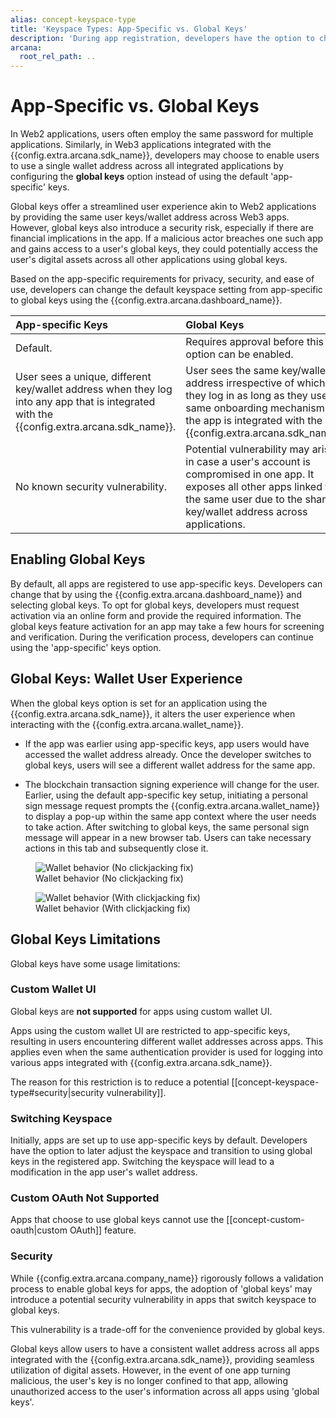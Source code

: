 ```yaml
---
alias: concept-keyspace-type
title: 'Keyspace Types: App-Specific vs. Global Keys'
description: 'During app registration, developers have the option to choose the keyspace type based on the application requirements. However, changing the keyspace later may result in a change in user keys.'
arcana:
  root_rel_path: ..
---
```


# App-Specific vs. Global Keys

In Web2 applications, users often employ the same password for multiple applications. Similarly, in Web3 applications integrated with the {{config.extra.arcana.sdk_name}}, developers may choose to enable users to use a single wallet address across all integrated applications by configuring the **global keys** option instead of using the default 'app-specific' keys.

Global keys offer a streamlined user experience akin to Web2 applications by providing the same user keys/wallet address across Web3 apps. However, global keys also introduce a security risk, especially if there are financial implications in the app. If a malicious actor breaches one such app and gains access to a user's global keys, they could potentially access the user's digital assets across all other applications using global keys.

Based on the app-specific requirements for privacy, security, and ease of use, developers can change the default keyspace setting from app-specific to global keys using the {{config.extra.arcana.dashboard_name}}. 

|**App-specific Keys**|**Global Keys**|
|:--- | :--- |
| Default.| Requires approval before this option can be enabled.|
| User sees a unique, different key/wallet address when they log into any app that is integrated with the {{config.extra.arcana.sdk_name}}.| User sees the same key/wallet address irrespective of which app they log in as long as they use the same onboarding mechanism and the app is integrated with the {{config.extra.arcana.sdk_name}}.|
| No known security vulnerability.| Potential vulnerability may arise in case a user's account is compromised in one app. It exposes all other apps linked to the same user due to the shared key/wallet address across applications.|

## Enabling Global Keys

By default, all apps are registered to use app-specific keys. Developers can change that by using the {{config.extra.arcana.dashboard_name}} and selecting global keys. To opt for global keys, developers must request activation via an online form and provide the required information. The global keys feature activation for an app may take a few hours for screening and verification. During the verification process, developers can continue using the 'app-specific' keys option.

## Global Keys: Wallet User Experience

When the global keys option is set for an application using the {{config.extra.arcana.sdk_name}}, it alters the user experience when interacting with the {{config.extra.arcana.wallet_name}}.

* If the app was earlier using app-specific keys, app users would have accessed the wallet address already. Once the developer switches to global keys, users will see a different wallet address for the same app.

* The blockchain transaction signing experience will change for the user. Earlier, using the default app-specific key setup, initiating a personal sign message request prompts the {{config.extra.arcana.wallet_name}} to display a pop-up within the same app context where the user needs to take action. After switching to global keys, the same personal sign message will appear in a new browser tab. Users can take necessary actions in this tab and subsequently close it.

<figure markdown="span"><img src="{{config.extra.arcana.img_dir}}/an_wallet_no_clickjacking.gif" alt="Wallet behavior (No clickjacking fix)" class="an-screenshots-noeffects width_50pc"/><figcaption>Wallet behavior (No clickjacking fix)</figcaption>

</figure><figure markdown="span"><img src="{{config.extra.arcana.img_dir}}/an_wallet_clickjacking.gif" alt="Wallet behavior (With clickjacking fix)" class="an-screenshots-noeffects width_50pc" /><figcaption>Wallet behavior (With clickjacking fix)</figcaption></figure>

## Global Keys Limitations

Global keys have some usage limitations:

### Custom Wallet UI

Global keys are **not supported** for apps using custom wallet UI.

Apps using the custom wallet UI are restricted to app-specific keys, resulting in users encountering different wallet addresses across apps. This applies even when the same authentication provider is used for logging into various apps integrated with {{config.extra.arcana.sdk_name}}.

The reason for this restriction is to reduce a potential [[concept-keyspace-type#security|security vulnerability]]. 

### Switching Keyspace

Initially, apps are set up to use app-specific keys by default. Developers have the option to later adjust the keyspace and transition to using global keys in the registered app. Switching the keyspace will lead to a modification in the app user's wallet address.

### Custom OAuth Not Supported

Apps that choose to use global keys cannot use the [[concept-custom-oauth|custom OAuth]] feature.

### Security

While {{config.extra.arcana.company_name}} rigorously follows a validation process to enable global keys for apps, the adoption of 'global keys' may introduce a potential security vulnerability in apps that switch keyspace to global keys. 

This vulnerability is a trade-off for the convenience provided by global keys. 

Global keys allow users to have a consistent wallet address across all apps integrated with the {{config.extra.arcana.sdk_name}}, providing seamless utilization of digital assets. However, in the event of one app turning malicious, the user's key is no longer confined to that app, allowing unauthorized access to the user's information across all apps using 'global keys'.
